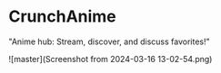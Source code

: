 # CrunchAnime
"Anime hub: Stream, discover, and discuss favorites!"

![master](Screenshot from 2024-03-16 13-02-54.png)

